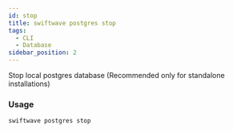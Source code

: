 ```yaml
---
id: stop
title: swiftwave postgres stop
tags:
  - CLI
  - Database
sidebar_position: 2
---
```


Stop local postgres database (Recommended only for standalone installations)

### Usage

```
swiftwave postgres stop
```
